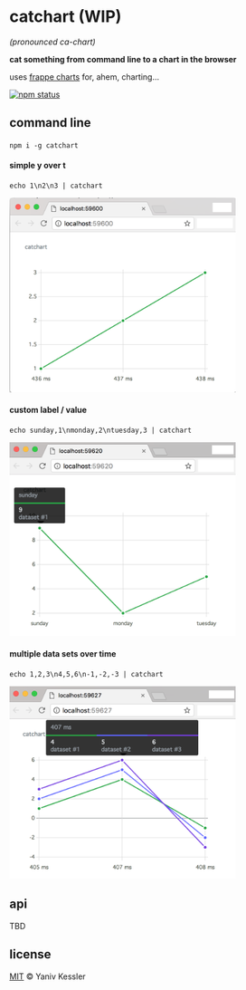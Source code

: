 # catchart (WIP)
_(pronounced ca-chart)_

**cat something from command line to a chart in the browser**

uses [frappe charts](https://frappe.github.io/charts/) for, ahem, charting...

[![npm status](http://img.shields.io/npm/v/catchart.svg?style=flat-square)](https://www.npmjs.org/package/catchart) 

## command line

`npm i -g catchart`

#### simple y over t
```
echo 1\n2\n3 | catchart
```
<img src="/1.png?raw=true" width="400">

#### custom label / value
```
echo sunday,1\nmonday,2\ntuesday,3 | catchart
```
<img src="/2.png?raw=true" width="400">

#### multiple data sets over time
```
echo 1,2,3\n4,5,6\n-1,-2,-3 | catchart
```
<img src="/3.png?raw=true" width="400">

## api
TBD

## license

[MIT](http://opensource.org/licenses/MIT) © Yaniv Kessler
